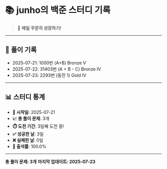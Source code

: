 # 📚 junho의 백준 스터디 기록

> 🎯 **매일 꾸준히 성장하기!**

---

## 📅 풀이 기록

- 2025-07-21: 1000번 (A+B) Bronze V
- 2025-07-22: 31403번 (A + B - C) Bronze IV
- 2025-07-23: 2293번 (동전 1) Gold IV

---

## 📊 스터디 통계

- **📅 시작일**: 2025-07-21
- **📈 총 풀이 문제**: 3개
- **⏱️ 도전 기간**: 3일째 도전 중!
- **✅ 성공한 날**: 3일
- **❌ 실패한 날**: 0일
- **🎯 출석률**: 100.0%

---

**총 풀이 문제: 3개**
**마지막 업데이트: 2025-07-23**
